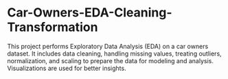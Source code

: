 # Car-Owners-EDA-Cleaning-Transformation
This project performs Exploratory Data Analysis (EDA) on a car owners dataset. It includes data cleaning, handling missing values, treating outliers, normalization, and scaling to prepare the data for modeling and analysis. Visualizations are used for better insights.
